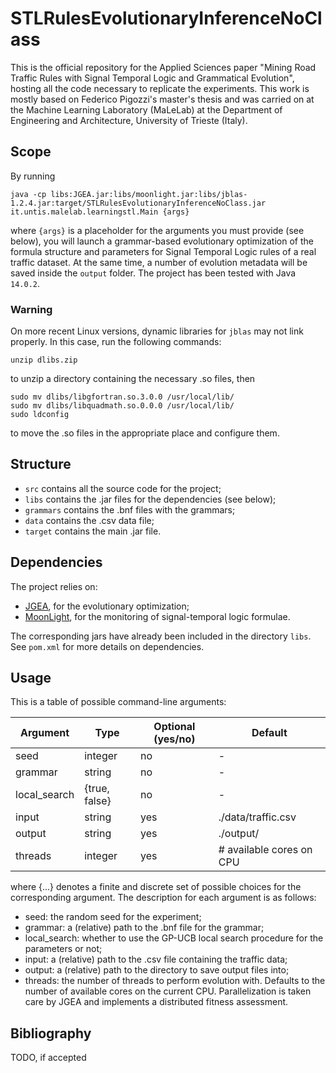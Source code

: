# STLRulesEvolutionaryInferenceNoClass

This is the official repository for the Applied Sciences paper "Mining Road Traffic Rules with Signal Temporal Logic and Grammatical Evolution", hosting all the code necessary to replicate the experiments. This work is mostly based on Federico Pigozzi's master's thesis and was carried on at the Machine Learning Laboratory (MaLeLab) at the Department of Engineering and Architecture, University of Trieste (Italy).

## Scope
By running
```
java -cp libs:JGEA.jar:libs/moonlight.jar:libs/jblas-1.2.4.jar:target/STLRulesEvolutionaryInferenceNoClass.jar it.untis.malelab.learningstl.Main {args}
```
where `{args}` is a placeholder for the arguments you must provide (see below), you will launch a grammar-based evolutionary optimization of the formula structure and parameters for Signal Temporal Logic rules of a real traffic dataset. At the same time, a number of evolution metadata will be saved inside the `output` folder. The project has been tested with Java `14.0.2`.

### Warning
On more recent Linux versions, dynamic libraries for `jblas` may not link properly. In this case, run the following commands:
```
unzip dlibs.zip
```
to unzip a directory containing the necessary .so files, then
```
sudo mv dlibs/libgfortran.so.3.0.0 /usr/local/lib/
sudo mv dlibs/libquadmath.so.0.0.0 /usr/local/lib/
sudo ldconfig
```
to move the .so files in the appropriate place and configure them.

## Structure
* `src` contains all the source code for the project;
* `libs` contains the .jar files for the dependencies (see below);
* `grammars` contains the .bnf files with the grammars;
* `data` contains the .csv data file;
* `target` contains the main .jar file.

## Dependencies
The project relies on:
* [JGEA](https://github.com/ericmedvet/jgea), for the evolutionary optimization;
* [MoonLight](https://github.com/MoonLightSuite/MoonLight), for the monitoring of signal-temporal logic formulae.

The corresponding jars have already been included in the directory `libs`. See `pom.xml` for more details on dependencies.

## Usage
This is a table of possible command-line arguments:

Argument       | Type                                         | Optional (yes/no) | Default
---------------|----------------------------------------------|-------------------|-------------------------
seed           | integer                                      | no                | -
grammar        | string                                       | no                | -
local_search   | {true, false}                                | no                | -
input          | string                                       | yes               | ./data/traffic.csv
output         | string                                       | yes               | ./output/
threads        | integer                                      | yes               | # available cores on CPU

where {...} denotes a finite and discrete set of possible choices for the corresponding argument. The description for each argument is as follows:
* seed: the random seed for the experiment;
* grammar: a (relative) path to the .bnf file for the grammar;
* local_search: whether to use the GP-UCB local search procedure for the parameters or not;
* input: a (relative) path to the .csv file containing the traffic data;
* output: a (relative) path to the directory to save output files into;
* threads: the number of threads to perform evolution with. Defaults to the number of available cores on the current CPU. Parallelization is taken care by JGEA and implements a distributed fitness assessment.

## Bibliography
TODO, if accepted
